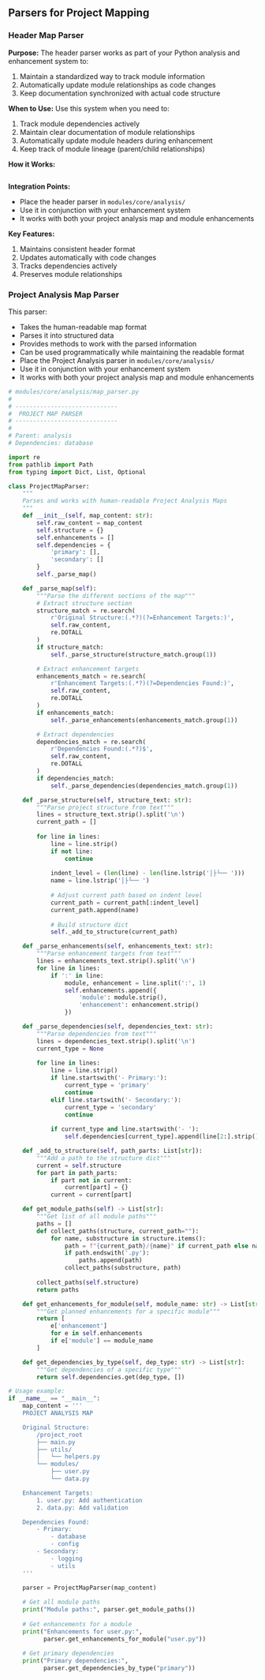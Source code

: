 ## Parsers for Project Mapping

### Header Map Parser
**Purpose:**
The header parser works as part of your Python analysis and enhancement system to:
1. Maintain a standardized way to track module information
2. Automatically update module relationships as code changes
3. Keep documentation synchronized with actual code structure

**When to Use:**
Use this system when you need to:
1. Track module dependencies actively
2. Maintain clear documentation of module relationships
3. Automatically update module headers during enhancement
4. Keep track of module lineage (parent/child relationships)

**How it Works:**
```python

```

**Integration Points:**
- Place the header parser in `modules/core/analysis/`
- Use it in conjunction with your enhancement system
- It works with both your project analysis map and module enhancements

**Key Features:**
1. Maintains consistent header format
2. Updates automatically with code changes
3. Tracks dependencies actively
4. Preserves module relationships

### Project Analysis Map Parser

This parser:
- Takes the human-readable map format
- Parses it into structured data
- Provides methods to work with the parsed information
- Can be used programmatically while maintaining the readable format
- Place the Project Analysis parser in `modules/core/analysis/`
- Use it in conjunction with your enhancement system
- It works with both your project analysis map and module enhancements

```python
# modules/core/analysis/map_parser.py
# 
# -----------------------------
#  PROJECT MAP PARSER
# -----------------------------
# 
# Parent: analysis
# Dependencies: database

import re
from pathlib import Path
from typing import Dict, List, Optional

class ProjectMapParser:
    """
    Parses and works with human-readable Project Analysis Maps
    """
    def __init__(self, map_content: str):
        self.raw_content = map_content
        self.structure = {}
        self.enhancements = []
        self.dependencies = {
            'primary': [],
            'secondary': []
        }
        self._parse_map()

    def _parse_map(self):
        """Parse the different sections of the map"""
        # Extract structure section
        structure_match = re.search(
            r'Original Structure:(.*?)(?=Enhancement Targets:)', 
            self.raw_content, 
            re.DOTALL
        )
        if structure_match:
            self._parse_structure(structure_match.group(1))

        # Extract enhancement targets
        enhancements_match = re.search(
            r'Enhancement Targets:(.*?)(?=Dependencies Found:)',
            self.raw_content,
            re.DOTALL
        )
        if enhancements_match:
            self._parse_enhancements(enhancements_match.group(1))

        # Extract dependencies
        dependencies_match = re.search(
            r'Dependencies Found:(.*?)$',
            self.raw_content,
            re.DOTALL
        )
        if dependencies_match:
            self._parse_dependencies(dependencies_match.group(1))

    def _parse_structure(self, structure_text: str):
        """Parse project structure from text"""
        lines = structure_text.strip().split('\n')
        current_path = []
        
        for line in lines:
            line = line.strip()
            if not line:
                continue
                
            indent_level = (len(line) - len(line.lstrip('│├└── ')))
            name = line.lstrip('│├└── ')
            
            # Adjust current path based on indent level
            current_path = current_path[:indent_level]
            current_path.append(name)
            
            # Build structure dict
            self._add_to_structure(current_path)

    def _parse_enhancements(self, enhancements_text: str):
        """Parse enhancement targets from text"""
        lines = enhancements_text.strip().split('\n')
        for line in lines:
            if ':' in line:
                module, enhancement = line.split(':', 1)
                self.enhancements.append({
                    'module': module.strip(),
                    'enhancement': enhancement.strip()
                })

    def _parse_dependencies(self, dependencies_text: str):
        """Parse dependencies from text"""
        lines = dependencies_text.strip().split('\n')
        current_type = None
        
        for line in lines:
            line = line.strip()
            if line.startswith('- Primary:'):
                current_type = 'primary'
                continue
            elif line.startswith('- Secondary:'):
                current_type = 'secondary'
                continue
                
            if current_type and line.startswith('- '):
                self.dependencies[current_type].append(line[2:].strip())

    def _add_to_structure(self, path_parts: List[str]):
        """Add a path to the structure dict"""
        current = self.structure
        for part in path_parts:
            if part not in current:
                current[part] = {}
            current = current[part]

    def get_module_paths(self) -> List[str]:
        """Get list of all module paths"""
        paths = []
        def collect_paths(structure, current_path=""):
            for name, substructure in structure.items():
                path = f"{current_path}/{name}" if current_path else name
                if path.endswith('.py'):
                    paths.append(path)
                collect_paths(substructure, path)
        
        collect_paths(self.structure)
        return paths

    def get_enhancements_for_module(self, module_name: str) -> List[str]:
        """Get planned enhancements for a specific module"""
        return [
            e['enhancement'] 
            for e in self.enhancements 
            if e['module'] == module_name
        ]

    def get_dependencies_by_type(self, dep_type: str) -> List[str]:
        """Get dependencies of a specific type"""
        return self.dependencies.get(dep_type, [])

# Usage example:
if __name__ == "__main__":
    map_content = '''
    PROJECT ANALYSIS MAP

    Original Structure:
        /project_root
        ├── main.py
        ├── utils/
        │   └── helpers.py
        └── modules/
            ├── user.py
            └── data.py

    Enhancement Targets:
        1. user.py: Add authentication
        2. data.py: Add validation

    Dependencies Found:
        - Primary:
            - database
            - config
        - Secondary:
            - logging
            - utils
    '''

    parser = ProjectMapParser(map_content)
    
    # Get all module paths
    print("Module paths:", parser.get_module_paths())
    
    # Get enhancements for a module
    print("Enhancements for user.py:", 
          parser.get_enhancements_for_module("user.py"))
    
    # Get primary dependencies
    print("Primary dependencies:", 
          parser.get_dependencies_by_type("primary"))
```
